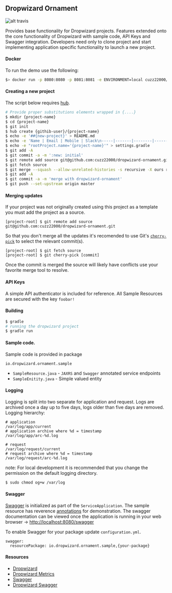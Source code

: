 ## Dropwizard Ornament

![alt travis](https://travis-ci.org/cuzz22000/dropwizard-ornament.svg?branch=master)

Provides base functionality for Dropwizard projects. Features extended onto the core functionality of Dropwizard with sample code, API Keys and Swagger integration. Developers need only to clone project and start implementing application specific functionality to launch a new project.

#### Docker
To run the demo use the following:

```bash
$> docker run -p 8080:8080 -p 8081:8081 -e ENVIRONMENT=local cuzz22000/dropwizard-ornament:latest
```

#### Creating a new project

The script below requires [hub](https://github.com/github/hub).

```bash
# Provide proper substitutions elements wrapped in {....}
$ mkdir {project-name}
$ cd {project-name}
$ git init
$ hub create {githib-user}/{project-name}
$ echo -e '##{new-project}' > README.md
$ echo -e 'Name | Email | Mobile | Slack\n-----|-------|--------|------\n{your-name} | {email} | {cell-#} | {slack-username}' > OWNERS.md 
$ echo -e "rootProject.name='{project-name}'" > settings.gradle
$ git add -A
$ git commit -a -m ':new: initial'
$ git remote add source git@github.com:cuzz22000/dropwizard-ornament.git
$ git fetch source
$ git merge --squash --allow-unrelated-histories -s recursive -X ours remotes/source/master
$ git add -A
$ git commit -a -m 'merge with dropwizard-ornament'
$ git push --set-upstream origin master

```

#### Merging updates
If your project was not originally created using this project as a template you must add the project as a source.
 ```
[project-root] $ git remote add source git@github.com:cuzz22000/dropwizard-ornament.git
 ```
So that you don't merge all the updates it's recomended to use Git's [`cherry-pick`](http://git-scm.com/docs/git-cherry-pick) to select the relevant commit(s). 

```
[project-root] $ git fetch source
[project-root] $ git cherry-pick [commit]
```
Once the commit is merged the source will likely have conflicts use your favorite merge tool to resolve.

#### API Keys
A simple API authenticator is included for reference. All Sample Resources are secured with the key `foobar!`


#### Building
```bash
$ gradle
# running the dropwizard project
$ gradle run
```

#### Sample code.
Sample code is provided in package 

`io.dropwizard.ornament.sample`

 * `SampleResource.java` - `JAXRS` and `Swagger` annotated service endpoints
 * `SampleEnitity.java` - Simple valued entity

#### Logging
Logging is split into two separate for application and request. Logs are archived once a day up to five days, logs older than five days are removed.
Logging hierarchy:

```
# application
/var/log/app/current
# application archive where %d = timestamp
/var/log/app/arc-%d.log

# request
/var/log/request/current
# request archive where %d = timestamp
/var/log/request/arc-%d.log 

```
note: For local development it is recommended that you change the permission on the default logging directory. 

```bash
$ sudo chmod og+w /var/log
```

#### Swagger
[Swagger](http://swagger.io/) is initialized as part of the `ServiceApplication`. The sample resource has reverence [annotations](https://github.com/swagger-api/swagger-core/wiki/Annotations) for demonstration. The swagger documentation can be viewed once the application is running in your web browser -> [http://localhost:8080/swagger](http://localhost:8080/swagger)

To enable Swagger for your package update `configuration.yml`.
```
swagger:
  resourcePackage: io.dropwizard.ornament.sample,{your-package}
```

#### Resources
 * [Dropwizard](http://www.dropwizard.io/)
 * [Dropwizard Metrics](https://dropwizard.github.io/metrics/3.1.0/)
 * [Swagger](http://swagger.io/)
 * [Dropwizard Swagger](https://github.com/federecio/dropwizard-swagger)

